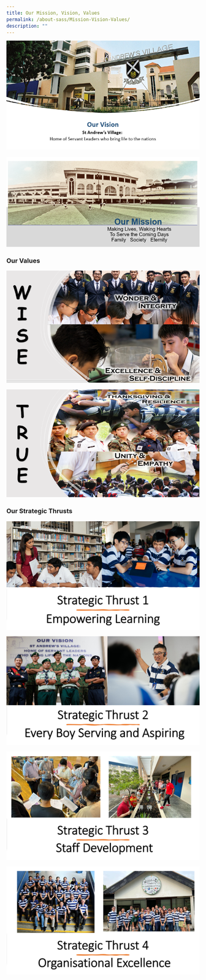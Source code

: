 ```yaml
---
title: Our Mission, Vision, Values
permalink: /about-sass/Mission-Vision-Values/
description: ""
---
```

![](/images/VMV/Vision.png)
<br>
<br>
![](/images/VMV/Mission.png)



### **Our Values**
![](/images/VMV/wise.png)

![](/images/VMV/TRUE.png)


### **Our Strategic Thrusts**
![](/images/VMV/ST1.png)

![](/images/VMV/ST2.png)

![](/images/VMV/ST3.png)

![](/images/VMV/ST4.png)